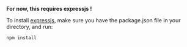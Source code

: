 **For now, this requires expressjs !**

To install [expressjs](http://expressjs.com/), make sure you have the package.json file in your directory, and run:

```bash
npm install
```